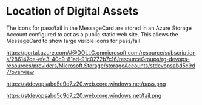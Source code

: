 # Location of Digital Assets

The icons for pass/fail in the MessageCard are stored in an Azure Storage Account configured to act as a public static web site.  This allows the MessageCard to show large visible icons for pass/fail

https://portal.azure.com/#@DOLLC.onmicrosoft.com/resource/subscriptions/286147de-efe3-40c9-81ad-91c0272b7c16/resourceGroups/rg-devops-resources/providers/Microsoft.Storage/storageAccounts/stdevopsabd5c9d7/overview

https://stdevopsabd5c9d7.z20.web.core.windows.net/pass.png

https://stdevopsabd5c9d7.z20.web.core.windows.net/fail.png